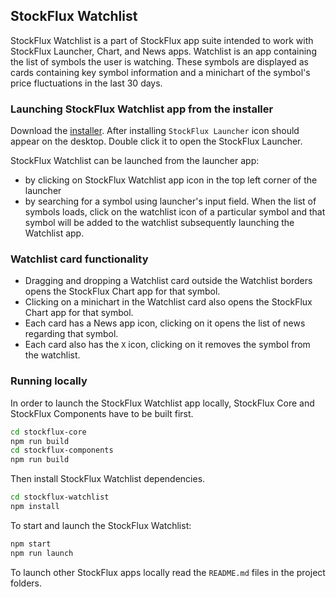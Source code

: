 ## StockFlux Watchlist

StockFlux Watchlist is a part of StockFlux app suite intended to work with StockFlux Launcher, Chart, and News apps.
Watchlist is an app containing the list of symbols the user is watching. These symbols are displayed as cards containing key symbol information and a minichart of the symbol's price fluctuations in the last 30 days.

### Launching StockFlux Watchlist app from the installer

Download the [installer](https://install.openfin.co/download/?os=win&config=https%3A%2F%2Fstockflux.scottlogic.com%2Fapi%2Fapps%2Fv1%2Fstockflux-launcher%2Fapp.json&fileName=stockflux&unzipped=true). After installing `StockFlux Launcher` icon should appear on the desktop. Double click it to open the StockFlux Launcher.

StockFlux Watchlist can be launched from the launcher app:

- by clicking on StockFlux Watchlist app icon in the top left corner of the launcher
- by searching for a symbol using launcher's input field. When the list of symbols loads, click on the watchlist icon of a particular symbol and that symbol will be added to the watchlist subsequently launching the Watchlist app.

### Watchlist card functionality

- Dragging and dropping a Watchlist card outside the Watchlist borders opens the StockFlux Chart app for that symbol.
- Clicking on a minichart in the Watchlist card also opens the StockFlux Chart app for that symbol.
- Each card has a News app icon, clicking on it opens the list of news regarding that symbol.
- Each card also has the `X` icon, clicking on it removes the symbol from the watchlist.

### Running locally

In order to launch the StockFlux Watchlist app locally, StockFlux Core and StockFlux Components have to be built first.

```bash
cd stockflux-core
npm run build
cd stockflux-components
npm run build
```

Then install StockFlux Watchlist dependencies.

```bash
cd stockflux-watchlist
npm install
```

To start and launch the StockFlux Watchlist:

```bash
npm start
npm run launch
```

To launch other StockFlux apps locally read the `README.md` files in the project folders.
